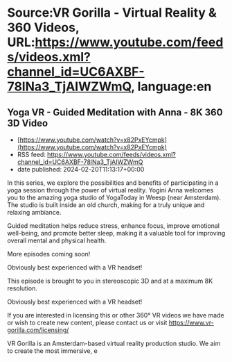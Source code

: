 # Source:VR Gorilla - Virtual Reality & 360 Videos, URL:https://www.youtube.com/feeds/videos.xml?channel_id=UC6AXBF-78lNa3_TjAIWZWmQ, language:en

## Yoga VR - Guided Meditation with Anna - 8K 360 3D Video
 - [https://www.youtube.com/watch?v=x82PxEYcmpk](https://www.youtube.com/watch?v=x82PxEYcmpk)
 - RSS feed: https://www.youtube.com/feeds/videos.xml?channel_id=UC6AXBF-78lNa3_TjAIWZWmQ
 - date published: 2024-02-20T11:13:17+00:00

In this series, we explore the possibilities and benefits of participating in a yoga session through the power of virtual reality. Yogini Anna welcomes you to the amazing yoga studio of YogaToday in Weesp (near Amsterdam). The studio is built inside an old church, making for a truly unique and relaxing ambiance.

Guided meditation helps reduce stress, enhance focus, improve emotional well-being, and promote better sleep, making it a valuable tool for improving overall mental and physical health.

More episodes coming soon!

Obviously best experienced with a VR headset!

This episode is brought to you in stereoscopic 3D and at a maximum 8K resolution. 

Obviously best experienced with a VR headset! 

If you are interested in licensing this or other 360° VR videos we have made or wish to create new content, please contact us or visit https://www.vr-gorilla.com/licensing/ 

VR Gorilla is an Amsterdam-based virtual reality production studio. We aim to create the most immersive, e

